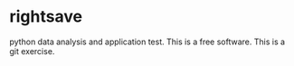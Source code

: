 # rightsave
python data analysis and application test.
This is a free software.
This is a git exercise.
